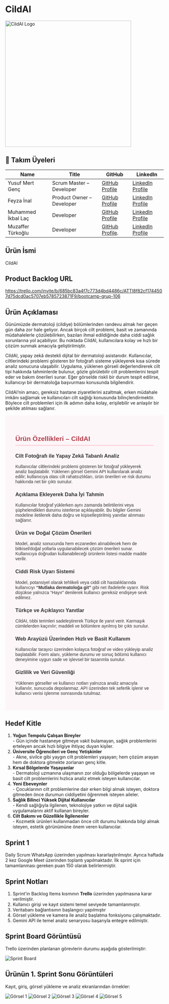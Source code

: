 # CildAI
<img src="https://github.com/user-attachments/assets/870f26fb-11a6-4441-bf93-0b908a8b1d17" alt="CildAI Logo" width="400"/>

## 👥 Takım Üyeleri

| Name               | Title                        | GitHub                                                                 | LinkedIn                                                                 |
|--------------------|------------------------------|------------------------------------------------------------------------|--------------------------------------------------------------------------|
| Yusuf Mert Genç    | Scrum Master – Developer     | [GitHub Profile](https://github.com/YusufMertGenc)                     | [LinkedIn Profile](https://www.linkedin.com/in/yusufmertgenc/)           |
| Feyza İnal         | Product Owner – Developer    | [GitHub Profile](https://github.com/feyza-inl)                        | [LinkedIn Profile](https://www.linkedin.com/in/feyzainalcse1/)            |
| Muhammed İkbal Laç | Developer                    | [GitHub Profile](https://github.com/m-ikbal)                           | [LinkedIn Profile](https://www.linkedin.com/in/m-ikb4l/)                 |
| Muzaffer Türkoğlu  | Developer                    | [GitHub Profile](https://github.com/muzafferturkoglu).                  | [LinkedIn Profile](https://www.linkedin.com/in/muzaffert%C3%BCrko%C4%9Flu/)                                                     |

## Ürün İsmi
CildAI


## Product Backlog URL
https://trello.com/invite/b/685bc83a4f7c773d4bd4486c/ATTI8f82cf1744507d75dcd0ac5707eb5785723871F9/bootcamp-grup-106

## Ürün Açıklaması

Günümüzde dermatoloji (cildiye) bölümlerinden randevu almak her geçen gün daha zor hale geliyor. Ancak birçok cilt problemi, basit ve zamanında müdahalelerle çözülebilirken, bazıları ihmal edildiğinde daha ciddi sağlık sorunlarına yol açabiliyor. Bu noktada CildAI, kullanıcılara kolay ve hızlı bir çözüm sunmak amacıyla geliştirilmiştir.

CildAI, yapay zekâ destekli dijital bir dermatoloji asistanıdır. Kullanıcılar, ciltlerindeki problemi gösteren bir fotoğrafı sisteme yükleyerek kısa sürede analiz sonucuna ulaşabilir. Uygulama, yüklenen görseli değerlendirerek cilt tipi hakkında tahminlerde bulunur, gözle görülebilir cilt problemlerini tespit eder ve bakım önerileri sunar. Eğer görselde riskli bir durum tespit edilirse, kullanıcıyı bir dermatoloğa başvurması konusunda bilgilendirir.

CildAI’nin amacı, gereksiz hastane ziyaretlerini azaltmak, erken müdahale imkânı sağlamak ve kullanıcıları cilt sağlığı konusunda bilinçlendirmektir. Böylece cilt problemleri için ilk adımın daha kolay, erişilebilir ve anlaşılır bir şekilde atılması sağlanır.


<section style="font-family: Arial, sans-serif; padding: 2rem; background-color: #fdf6f9; color: #333;">
  <h2 style="color: #b23a48; border-bottom: 2px solid #ffc0cb; padding-bottom: 0.5rem;">Ürün Özellikleri – CildAI</h2>

  <h3> Cilt Fotoğrafı ile Yapay Zekâ Tabanlı Analiz</h3>
  <p>Kullanıcılar ciltlerindeki problemi gösteren bir fotoğraf yükleyerek analiz başlatabilir. Yüklenen görsel Gemini API kullanılarak analiz edilir; kullanıcıya olası cilt rahatsızlıkları, ürün önerileri ve risk durumu hakkında net bir çıktı sunulur.</p>

  <h3> Açıklama Ekleyerek Daha İyi Tahmin</h3>
  <p>Kullanıcılar fotoğraf yüklerken aynı zamanda belirtilerini veya şüphelendikleri durumu isterlerse açıklayabilir. Bu bilgiler Gemini modeline iletilerek daha doğru ve kişiselleştirilmiş yanıtlar alınması sağlanır.</p>

  <h3> Ürün ve Doğal Çözüm Önerileri</h3>
  <p>Model, analiz sonucunda hem eczaneden alınabilecek hem de bitkisel/doğal yollarla uygulanabilecek çözüm önerileri sunar. Kullanıcıya doğrudan kullanabileceği ürünlerin listesi madde madde verilir.</p>

  <h3> Ciddi Risk Uyarı Sistemi</h3>
  <p>Model, potansiyel olarak tehlikeli veya ciddi cilt hastalıklarında kullanıcıyı <strong>“Mutlaka dermatoloğa git”</strong> gibi net ifadelerle uyarır. Risk düşükse yalnızca “Hayır” denilerek kullanıcı gereksiz endişeye sevk edilmez.</p>

  <h3> Türkçe ve Açıklayıcı Yanıtlar</h3>
  <p>CildAI, tıbbi terimleri sadeleştirerek Türkçe ile yanıt verir. Karmaşık cümlelerden kaçınılır; maddeli ve bölümlere ayrılmış bir çıktı sunulur.</p>

  <h3> Web Arayüzü Üzerinden Hızlı ve Basit Kullanım</h3>
  <p>Kullanıcılar tarayıcı üzerinden kolayca fotoğraf ve video yükleyip analiz başlatabilir. Form alanı, yükleme durumu ve sonuç bölümü kullanıcı deneyimine uygun sade ve işlevsel bir tasarımla sunulur.</p>

  <h3> Gizlilik ve Veri Güvenliği</h3>
  <p>Yüklenen görseller ve kullanıcı notları yalnızca analiz amacıyla kullanılır, sunucuda depolanmaz. API üzerinden tek seferlik işlenir ve kullanıcı verisi işlenme sonrasında tutulmaz.</p>
</section>




## Hedef Kitle

<ol>
  <li>
    <strong>Yoğun Tempolu Çalışan Bireyler</strong><br>
    <span>- Gün içinde hastaneye gitmeye vakit bulamayan, sağlık problemlerini erteleyen ancak hızlı bilgiye ihtiyaç duyan kişiler.</span>
  </li>
  <li>
    <strong>Üniversite Öğrencileri ve Genç Yetişkinler</strong><br>
    <span>- Akne, sivilce gibi yaygın cilt problemleri yaşayan; hem çözüm arayan hem de doktora gitmekte zorlanan genç kitle.</span>
  </li>
  <li>
    <strong>Kırsal Bölgelerde Yaşayanlar</strong><br>
    <span>- Dermatoloji uzmanına ulaşmanın zor olduğu bölgelerde yaşayan ve basit cilt problemlerini hızlıca analiz etmek isteyen kullanıcılar.</span>
  </li>
  <li>
    <strong>Yeni Ebeveynler</strong><br>
    <span>- Çocuklarının cilt problemlerine dair erken bilgi almak isteyen, doktora gitmeden önce durumun ciddiyetini öğrenmek isteyen aileler.</span>
  </li>
  <li>
    <strong>Sağlık Bilinci Yüksek Dijital Kullanıcılar</strong><br>
    <span>- Kendi sağlığıyla ilgilenen, teknolojiye yatkın ve dijital sağlık uygulamalarını aktif kullanan bireyler.</span>
  </li>
  <li>
    <strong>Cilt Bakımı ve Güzellikle İlgilenenler</strong><br>
    <span>- Kozmetik ürünleri kullanmadan önce cilt durumu hakkında bilgi almak isteyen, estetik görünümüne önem veren kullanıcılar.</span>
  </li>
</ol>
   
## Sprint 1

Daily Scrum WhatsApp üzerinden yapılması kararlaştırılmıştır. Ayrıca haftada 2 kez Google Meet üzerinden toplantı yapılmaktadır.
İlk sprint için tamamlanması gereken puan 150 olarak belirlenmiştir.

## Sprint Notları

1. Sprint'in Backlog Items kısmının **Trello** üzerinden yapılmasına karar verilmiştir.  
2. Kullanıcı girişi ve kayıt sistemi temel seviyede tamamlanmıştır.
3. Veritabanı bağlantısının başlangıcı yapılmıştır  
4. Görsel yükleme ve kamera ile analiz başlatma fonksiyonu çalışmaktadır.  
5. Gemini API ile temel analiz senaryosu başarıyla entegre edilmiştir.  


## Sprint Board Görüntüsü

Trello üzerinden planlanan görevlerin durumu aşağıda gösterilmiştir:

![Sprint Board](https://github.com/user-attachments/assets/c93b12a1-2e31-4116-b00d-acca41f33f83)


## Ürünün 1. Sprint Sonu Görüntüleri

Kayıt, giriş, görsel yükleme ve analiz ekranlarından örnekler:

![Görsel 1](https://github.com/user-attachments/assets/d225b0c2-54d7-45fb-adee-f7646db0872d)
![Görsel 2](https://github.com/user-attachments/assets/3f9d08a1-243f-40c6-8bcb-a5db5547b80f)
![Görsel 3](https://github.com/user-attachments/assets/339f324b-3d9c-444c-a475-98f126496e95)
![Görsel 4](https://github.com/user-attachments/assets/af00c56b-fdb5-474d-919f-1eb19bf3ed02)
![Görsel 5](https://github.com/user-attachments/assets/f927c541-e730-4596-ba6b-85aac7a9030c)







